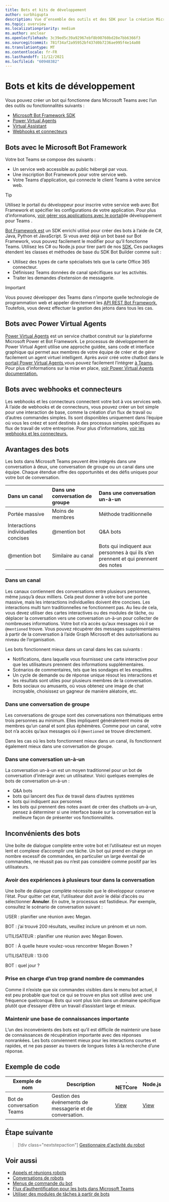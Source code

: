 ```yaml
---
title: Bots et kits de développement
author: surbhigupta
description: Vue d’ensemble des outils et des SDK pour la création Microsoft Teams bots.
ms.topic: overview
ms.localizationpriority: medium
ms.author: anclear
ms.openlocfilehash: 3c39ed5c39a92967ebf8b90760bd28e7bb6366f3
ms.sourcegitcommit: 781f34af2a95952bf437d0b7236ae995f4e14a08
ms.translationtype: MT
ms.contentlocale: fr-FR
ms.lasthandoff: 11/12/2021
ms.locfileid: "60948382"
---
```

# <a name="bots-and-sdks"></a>Bots et kits de développement

Vous pouvez créer un bot qui fonctionne dans Microsoft Teams avec l’un des outils ou fonctionnalités suivants :

* [Microsoft Bot Framework SDK](#bots-with-the-microsoft-bot-framework)
* [Power Virtual Agents](#bots-with-power-virtual-agents)
* [Virtual Assistant](~/samples/virtual-assistant.md)
* [Webhooks et connecteurs](#bots-with-webhooks-and-connectors)

## <a name="bots-with-the-microsoft-bot-framework"></a>Bots avec le Microsoft Bot Framework

Votre bot Teams se compose des suivants :

* Un service web accessible au public hébergé par vous.
* Une inscription Bot Framework pour votre service web.
* Votre Teams d’application, qui connecte le client Teams à votre service web.

> [!TIP]
> Utilisez le portail du développeur pour inscrire votre service web avec Bot Framework et spécifier les configurations de votre application. Pour plus d’informations, [voir gérer vos applications avec le portail](~/concepts/build-and-test/teams-developer-portal.md)de développement pour Teams .

[Bot Framework est](https://dev.botframework.com/) un SDK enrichi utilisé pour créer des bots à l’aide de C#, Java, Python et JavaScript. Si vous avez déjà un bot basé sur Bot Framework, vous pouvez facilement le modifier pour qu’il fonctionne Teams. Utilisez les C# ou Node.js pour tirer parti de nos [SDK.](/microsoftteams/platform/#pivot=sdk-tools) Ces packages étendent les classes et méthodes de base du SDK Bot Builder comme suit :

* Utilisez des types de carte spécialisés tels que la carte Office 365 connecteur.
* Définissez Teams données de canal spécifiques sur les activités.
* Traiter les demandes d’extension de messagerie.

> [!IMPORTANT]
> Vous pouvez développer des Teams dans n’importe quelle technologie de programmation web et appeler directement les [API REST Bot Framework.](/bot-framework/rest-api/bot-framework-rest-overview) Toutefois, vous devez effectuer la gestion des jetons dans tous les cas.

## <a name="bots-with-power-virtual-agents"></a>Bots avec Power Virtual Agents

[Power Virtual Agents](/power-virtual-agents/fundamentals-what-is-power-virtual-agents) est un service chatbot construit sur la plateforme Microsoft Power et Bot Framework. Le processus de développement de Power Virtual Agent utilise une approche guidée, sans code et interface graphique qui permet aux membres de votre équipe de créer et de gérer facilement un agent virtuel intelligent. Après avoir créé votre chatbot dans le [portail Power Virtual Agents,](https://powervirtualagents.microsoft.com)vous pouvez facilement l’intégrer [à Teams](how-to/add-power-virtual-agents-bot-to-teams.md). Pour plus d’informations sur la mise en place, [voir Power Virtual Agents documentation.](/power-virtual-agents)

## <a name="bots-with-webhooks-and-connectors"></a>Bots avec webhooks et connecteurs

Les webhooks et les connecteurs connectent votre bot à vos services web. À l’aide de webhooks et de connecteurs, vous pouvez créer un bot simple pour une interaction de base, comme la création d’un flux de travail ou d’autres commandes simples. Ils sont disponibles uniquement dans l’équipe où vous les créez et sont destinés à des processus simples spécifiques au flux de travail de votre entreprise. Pour plus d’informations, [voir les webhooks et les connecteurs.](~/webhooks-and-connectors/what-are-webhooks-and-connectors.md)

## <a name="advantages-of-bots"></a>Avantages des bots

Les bots dans Microsoft Teams peuvent être intégrés dans une conversation à deux, une conversation de groupe ou un canal dans une équipe. Chaque étendue offre des opportunités et des défis uniques pour votre bot de conversation.

| Dans un canal | Dans une conversation de groupe | Dans une conversation un-à-un |
| :-- | :-- | :-- |
| Portée massive | Moins de membres | Méthode traditionnelle |
| Interactions individuelles concises | @mention bot  | Q&A bots |
| @mention bot | Similaire au canal | Bots qui indiquent aux personnes à qui ils s’en prennent et qui prennent des notes |

### <a name="in-a-channel"></a>Dans un canal

Les canaux contiennent des conversations entre plusieurs personnes, même jusqu’à deux milliers. Cela peut donner à votre bot une portée massive, mais les interactions individuelles doivent être concises. Les interactions multi turn traditionnelles ne fonctionnent pas. Au lieu de cela, vous devez utiliser des cartes interactives ou des modules de tâche, ou déplacer la conversation vers une conversation un-à-un pour collecter de nombreuses informations. Votre bot n’a accès qu’aux messages où il se `@mentioned` trouve. Vous pouvez récupérer des messages supplémentaires à partir de la conversation à l’aide Graph Microsoft et des autorisations au niveau de l’organisation.

Les bots fonctionnent mieux dans un canal dans les cas suivants :

* Notifications, dans laquelle vous fournissez une carte interactive pour que les utilisateurs prennent des informations supplémentaires.
* Scénarios de commentaires, tels que les sondages et les enquêtes.
* Un cycle de demande ou de réponse unique résout les interactions et les résultats sont utiles pour plusieurs membres de la conversation.
* Bots sociaux ou amusants, où vous obtenez une image de chat incroyable, choisissez un gagneur de manière aléatoire, etc.

### <a name="in-a-group-chat"></a>Dans une conversation de groupe

Les conversations de groupe sont des conversations non thématiques entre trois personnes au minimum. Elles impliquent généralement moins de membres qu’un canal et sont plus éphémères. Comme pour un canal, votre bot n’a accès qu’aux messages où il `@mentioned` se trouve directement.

Dans les cas où les bots fonctionnent mieux dans un canal, ils fonctionnent également mieux dans une conversation de groupe.

### <a name="in-a-one-to-one-chat"></a>Dans une conversation un-à-un

La conversation un-à-un est un moyen traditionnel pour un bot de conversation d’interagir avec un utilisateur. Voici quelques exemples de bots de conversation un-à-un :
* Q&A bots
* bots qui lancent des flux de travail dans d’autres systèmes 
* bots qui indiquent aux personnes
* les bots qui prennent des notes avant de créer des chatbots un-à-un, pensez à déterminer si une interface basée sur la conversation est la meilleure façon de présenter vos fonctionnalités.

## <a name="disadvantages-of-bots"></a>Inconvénients des bots

Une boîte de dialogue complète entre votre bot et l’utilisateur est un moyen lent et complexe d’accomplir une tâche. Un bot qui prend en charge un nombre excessif de commandes, en particulier un large éventail de commandes, ne réussit pas ou n’est pas considéré comme positif par les utilisateurs.

### <a name="have-multi-turn-experiences-in-chat"></a>Avoir des expériences à plusieurs tour dans la conversation

Une boîte de dialogue complète nécessite que le développeur conserve l’état. Pour quitter cet état, l’utilisateur doit avoir le délai d’accès ou sélectionner **Annuler**. En outre, le processus est fastidieux. Par exemple, consultez le scénario de conversation suivant :

USER : planifier une réunion avec Megan.

BOT : j’ai trouvé 200 résultats, veuillez inclure un prénom et un nom.

UTILISATEUR : planifier une réunion avec Megan Bowen.

BOT : À quelle heure voulez-vous rencontrer Megan Bowen ?

UTILISATEUR : 13:00

BOT : quel jour ?

### <a name="support-too-many-commands"></a>Prise en charge d’un trop grand nombre de commandes

Comme il n’existe que six commandes visibles dans le menu bot actuel, il est peu probable que tout ce qui se trouve en plus soit utilisé avec une fréquence quelconque. Bots qui vont plus loin dans un domaine spécifique plutôt que d’essayer d’être un travail d’assistant large et mieux.

### <a name="maintain-a-large-knowledge-base"></a>Maintenir une base de connaissances importante

L’un des inconvénients des bots est qu’il est difficile de maintenir une base de connaissances de récupération importante avec des réponses nonrankées. Les bots conviennent mieux pour les interactions courtes et rapides, et ne pas passer au travers de longues listes à la recherche d’une réponse.

## <a name="code-sample"></a>Exemple de code

|Exemple de nom | Description | . NETCore | Node.js |
|----------------|-----------------|--------------|----------------|
| Bot de conversation Teams | Gestion des événements de messagerie et de conversation. |[View](https://github.com/microsoft/BotBuilder-Samples/tree/master/samples/csharp_dotnetcore/57.teams-conversation-bot)|[View](https://github.com/microsoft/BotBuilder-Samples/tree/master/samples/javascript_nodejs/57.teams-conversation-bot)|

## <a name="next-step"></a>Étape suivante

> [!div class="nextstepaction"]
> [Gestionnaire d'activité du robot](~/bots/bot-basics.md)

## <a name="see-also"></a>Voir aussi

* [Appels et réunions robots](~/bots/calls-and-meetings/calls-meetings-bots-overview.md)
* [Conversations de robots](~/bots/how-to/conversations/conversation-basics.md)
* [Menus de commande du bot](~/bots/how-to/create-a-bot-commands-menu.md)
* [Flux d’authentification pour les bots dans Microsoft Teams](~/bots/how-to/authentication/auth-flow-bot.md)
* [Utiliser des modules de tâches à partir de bots](~/task-modules-and-cards/task-modules/task-modules-bots.md)
